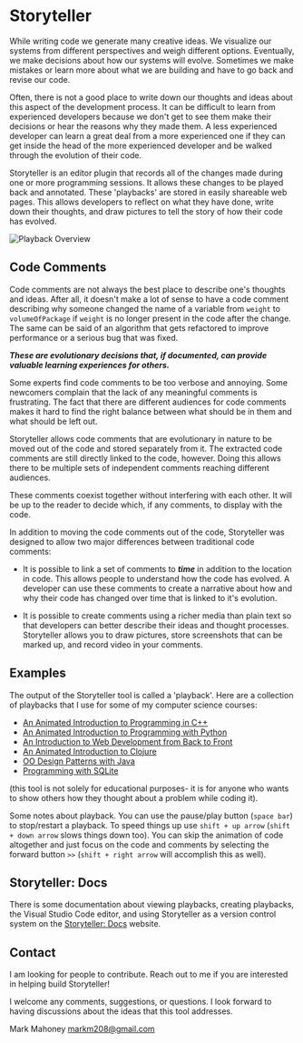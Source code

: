 # Storyteller
While writing code we generate many creative ideas. We visualize our systems from different perspectives and weigh different options. Eventually, we make decisions about how our systems will evolve. Sometimes we make mistakes or learn more about what we are building and have to go back and revise our code.

Often, there is not a good place to write down our thoughts and ideas about this aspect of the development process. It can be difficult to learn from experienced developers because we don't get to see them make their decisions or hear the reasons why they made them. A less experienced developer can learn a great deal from a more experienced one if they can get inside the head of the more experienced developer and be walked through the evolution of their code.

Storyteller is an editor plugin that records all of the changes made during one or more programming sessions. It allows these changes to be played back and annotated. These 'playbacks' are stored in easily shareable web pages. This allows developers to reflect on what they have done, write down their thoughts, and draw pictures to tell the story of how their code has evolved. 


![Playback Overview](docs/images/playbackOverview.gif)

## Code Comments
Code comments are not always the best place to describe one's thoughts and ideas. After all, it doesn't make a lot of sense to have a code comment describing why someone changed the name of a variable from `weight` to `volumeOfPackage` if `weight` is no longer present in the code after the change. The same can be said of an algorithm that gets refactored to improve performance or a serious bug that was fixed.

_**These are evolutionary decisions that, if documented, can provide valuable learning experiences for others.**_

Some experts find code comments to be too verbose and annoying. Some newcomers complain that the lack of any meaningful comments is frustrating. The fact that there are different audiences for code comments makes it hard to find the right balance between what should be in them and what should be left out.

Storyteller allows code comments that are evolutionary in nature to be moved out of the code and stored separately from it. The extracted code comments are still directly linked to the code, however. Doing this allows there to be multiple sets of independent comments reaching different audiences.

These comments coexist together without interfering with each other. It will be up to the reader to decide which, if any comments, to display with the code.

In addition to moving the code comments out of the code, Storyteller was designed to allow two major differences between traditional code comments:

- It is possible to link a set of comments to **_time_** in addition to the location in code. This allows people to understand how the code has evolved. A developer can use these comments to create a narrative about how and why their code has changed over time that is linked to it's evolution.

- It is possible to create comments using a richer media than plain text so that developers can better describe their ideas and thought processes. Storyteller allows you to draw pictures, store screenshots that can be marked up, and record video in your comments.

## Examples
The output of the Storyteller tool is called a 'playback'. Here are a collection of playbacks that I use for some of my computer science courses:
* [An Animated Introduction to Programming in C++](https://markm208.github.io/cppbook/)
* [An Animated Introduction to Programming with Python](https://markm208.github.io/pybook/)
* [An Introduction to Web Development from Back to Front](https://markm208.github.io/webdevbook/)
* [An Animated Introduction to Clojure](https://markm208.github.io/cljbook/)
* [OO Design Patterns with Java](https://markm208.github.io/patternbook/)
* [Programming with SQLite](https://markm208.github.io/sqlitebook/)

(this tool is not solely for educational purposes- it is for anyone who wants to show others how they thought about a problem while coding it).

Some notes about playback. You can use the pause/play button (`space bar`) to stop/restart a playback. To speed things up use `shift + up arrow` (`shift + down arrow` slows things down too). You can skip the animation of code altogether and just focus on the code and comments by selecting the forward button `>>` (`shift + right arrow` will accomplish this as well). 

## Storyteller: Docs
There is some documentation about viewing playbacks, creating playbacks, the Visual Studio Code editor, and using Storyteller as a version control system on the [Storyteller: Docs](https://markm208.github.io/storyteller/index.html) website.

## Contact
I am looking for people to contribute. Reach out to me if you are interested in helping build Storyteller!

I welcome any comments, suggestions, or questions. I look forward to having discussions about the ideas that this tool addresses.

Mark Mahoney [markm208@gmail.com](mailto:markm208@gmail.com)



